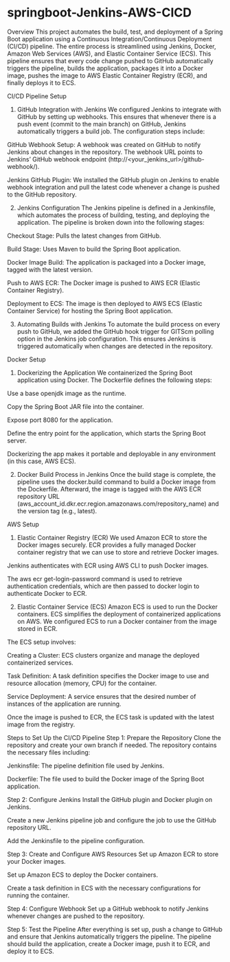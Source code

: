 # springboot-Jenkins-AWS-CICD

Overview
This project automates the build, test, and deployment of a Spring Boot application using a Continuous Integration/Continuous Deployment (CI/CD) pipeline. The entire process is streamlined using Jenkins, Docker, Amazon Web Services (AWS), and Elastic Container Service (ECS). This pipeline ensures that every code change pushed to GitHub automatically triggers the pipeline, builds the application, packages it into a Docker image, pushes the image to AWS Elastic Container Registry (ECR), and finally deploys it to ECS.

CI/CD Pipeline Setup
1. GitHub Integration with Jenkins
We configured Jenkins to integrate with GitHub by setting up webhooks. This ensures that whenever there is a push event (commit to the main branch) on GitHub, Jenkins automatically triggers a build job. The configuration steps include:

GitHub Webhook Setup: A webhook was created on GitHub to notify Jenkins about changes in the repository. The webhook URL points to Jenkins’ GitHub webhook endpoint (http://<your_jenkins_url>/github-webhook/).

Jenkins GitHub Plugin: We installed the GitHub plugin on Jenkins to enable webhook integration and pull the latest code whenever a change is pushed to the GitHub repository.

2. Jenkins Configuration
The Jenkins pipeline is defined in a Jenkinsfile, which automates the process of building, testing, and deploying the application. The pipeline is broken down into the following stages:

Checkout Stage: Pulls the latest changes from GitHub.

Build Stage: Uses Maven to build the Spring Boot application.

Docker Image Build: The application is packaged into a Docker image, tagged with the latest version.

Push to AWS ECR: The Docker image is pushed to AWS ECR (Elastic Container Registry).

Deployment to ECS: The image is then deployed to AWS ECS (Elastic Container Service) for hosting the Spring Boot application.

3. Automating Builds with Jenkins
To automate the build process on every push to GitHub, we added the GitHub hook trigger for GITScm polling option in the Jenkins job configuration. This ensures Jenkins is triggered automatically when changes are detected in the repository.

Docker Setup
1. Dockerizing the Application
We containerized the Spring Boot application using Docker. The Dockerfile defines the following steps:

Use a base openjdk image as the runtime.

Copy the Spring Boot JAR file into the container.

Expose port 8080 for the application.

Define the entry point for the application, which starts the Spring Boot server.

Dockerizing the app makes it portable and deployable in any environment (in this case, AWS ECS).

2. Docker Build Process in Jenkins
Once the build stage is complete, the pipeline uses the docker.build command to build a Docker image from the Dockerfile. Afterward, the image is tagged with the AWS ECR repository URL (aws_account_id.dkr.ecr.region.amazonaws.com/repository_name) and the version tag (e.g., latest).

AWS Setup
1. Elastic Container Registry (ECR)
We used Amazon ECR to store the Docker images securely. ECR provides a fully managed Docker container registry that we can use to store and retrieve Docker images.

Jenkins authenticates with ECR using AWS CLI to push Docker images.

The aws ecr get-login-password command is used to retrieve authentication credentials, which are then passed to docker login to authenticate Docker to ECR.

2. Elastic Container Service (ECS)
Amazon ECS is used to run the Docker containers. ECS simplifies the deployment of containerized applications on AWS. We configured ECS to run a Docker container from the image stored in ECR.

The ECS setup involves:

Creating a Cluster: ECS clusters organize and manage the deployed containerized services.

Task Definition: A task definition specifies the Docker image to use and resource allocation (memory, CPU) for the container.

Service Deployment: A service ensures that the desired number of instances of the application are running.

Once the image is pushed to ECR, the ECS task is updated with the latest image from the registry.

Steps to Set Up the CI/CD Pipeline
Step 1: Prepare the Repository
Clone the repository and create your own branch if needed. The repository contains the necessary files including:

Jenkinsfile: The pipeline definition file used by Jenkins.

Dockerfile: The file used to build the Docker image of the Spring Boot application.

Step 2: Configure Jenkins
Install the GitHub plugin and Docker plugin on Jenkins.

Create a new Jenkins pipeline job and configure the job to use the GitHub repository URL.

Add the Jenkinsfile to the pipeline configuration.

Step 3: Create and Configure AWS Resources
Set up Amazon ECR to store your Docker images.

Set up Amazon ECS to deploy the Docker containers.

Create a task definition in ECS with the necessary configurations for running the container.

Step 4: Configure Webhook
Set up a GitHub webhook to notify Jenkins whenever changes are pushed to the repository.

Step 5: Test the Pipeline
After everything is set up, push a change to GitHub and ensure that Jenkins automatically triggers the pipeline. The pipeline should build the application, create a Docker image, push it to ECR, and deploy it to ECS.
